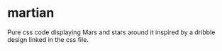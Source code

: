 # martian 

Pure css code displaying Mars and stars around it inspired by a dribble design linked in the css file. 